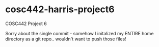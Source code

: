 # cosc442-harris-project6
COSC442 Project 6

Sorry about the single commit - somehow I initalized my ENTIRE home directory as a git repo.. wouldn't want to push those files!

